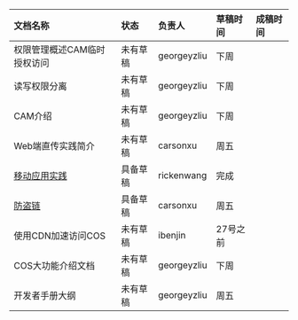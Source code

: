 |文档名称|状态|负责人|草稿时间|成稿时间|
|:--|:--|:--|:--|:--|
|权限管理概述CAM临时授权访问|未有草稿|georgeyzliu|下周||
|读写权限分离|未有草稿| georgeyzliu |下周||
|CAM介绍|未有草稿| georgeyzliu |下周||
|Web端直传实践简介|未有草稿|carsonxu|周五||
|[移动应用实践](http://github.com/tencentyun/qcloud-documents/blob/master/product/%E5%AD%98%E5%82%A8%E4%B8%8ECDN/_Drafts/V1.1.0/%E6%9C%80%E4%BD%B3%E5%AE%9E%E8%B7%B5/%E5%BF%AB%E9%80%9F%E6%90%AD%E5%BB%BA%E7%A7%BB%E5%8A%A8%E5%BA%94%E7%94%A8%E4%BC%A0%E8%BE%93%E6%9C%8D%E5%8A%A1.md)| 具备草稿|rickenwang|完成||
|[防盗链](http://github.com/tencentyun/qcloud-documents/blob/master/product/%E5%AD%98%E5%82%A8%E4%B8%8ECDN/_Drafts/V1.1.0/%E6%9C%80%E4%BD%B3%E5%AE%9E%E8%B7%B5/%E9%98%B2%E7%9B%97%E9%93%BE.md)|具备草稿| carsonxu |周五||
|使用CDN加速访问COS|未有草稿|ibenjin|27号之前||
|COS大功能介绍文档|未有草稿| georgeyzliu |下周||
|开发者手册大纲|未有草稿| georgeyzliu |周五||
